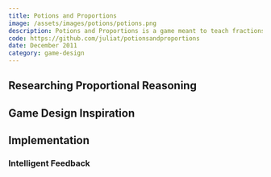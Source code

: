 ```yaml
---
title: Potions and Proportions
image: /assets/images/potions/potions.png
description: Potions and Proportions is a game meant to teach fractions. In the game, the player uses virtual measuring tools to explore equivalent fractions. I designed and programmed this using Python as my final project for my first programming course, Principles of Computing at Carnegie Mellon University.
code: https://github.com/juliat/potionsandproportions
date: December 2011
category: game-design
---
```


## Researching Proportional Reasoning
## Game Design Inspiration
## Implementation
### Intelligent Feedback